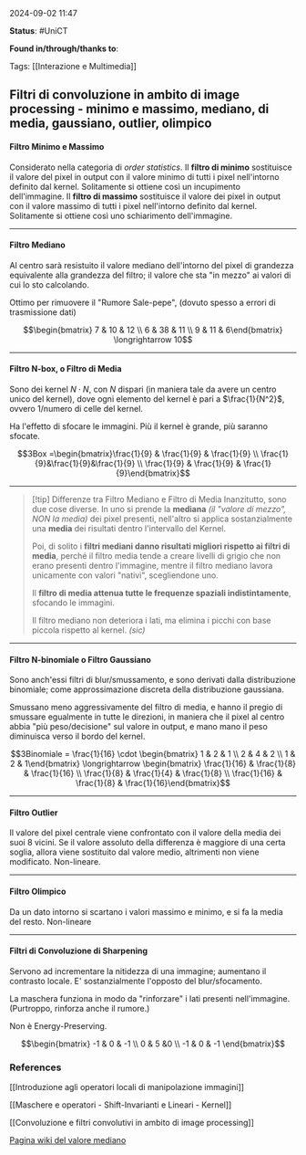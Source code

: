 2024-09-02 11:47

<b>Status</b>: #UniCT

<b>Found in/through/thanks to</b>: 

Tags: [[Interazione e Multimedia]]

## Filtri di convoluzione in ambito di image processing - minimo e massimo, mediano, di media, gaussiano, outlier, olimpico

#### Filtro Minimo e Massimo

Considerato nella categoria di *order statistics*. 
Il **filtro di minimo** sostituisce il valore del pixel in output con il valore minimo di tutti i pixel nell'intorno definito dal kernel. Solitamente si ottiene così un incupimento dell'immagine.
Il **filtro di massimo** sostituisce il valore dei pixel in output con il valore massimo di tutti i pixel nell'intorno definito dal kernel. Solitamente si ottiene così uno schiarimento dell'immagine. 

---
#### Filtro Mediano 

Al centro sarà resistuito il valore mediano dell'intorno del pixel di grandezza equivalente alla grandezza del filtro; il valore che sta "in mezzo" ai valori di cui lo sto calcolando. 

Ottimo per rimuovere il "Rumore Sale-pepe", (dovuto spesso a errori di trasmissione dati)

$$\begin{bmatrix} 7 & 10 & 12 \\ 6 & 38 & 11 \\ 9 & 11 & 6\end{bmatrix} \longrightarrow 10$$

---
#### Filtro N-box, o Filtro di Media

Sono dei kernel $N \cdot N$, con $N$ dispari (in maniera tale da avere un centro unico del kernel), dove ogni elemento del kernel è pari a $\frac{1}{N^2}$, ovvero 1/numero di celle del kernel.

Ha l'effetto di sfocare le immagini. Più il kernel è grande, più saranno sfocate. 

$$3Box =\begin{bmatrix}\frac{1}{9} & \frac{1}{9} & \frac{1}{9} \\ \frac{1}{9}&\frac{1}{9}&\frac{1}{9} \\ \frac{1}{9} & \frac{1}{9} & \frac{1}{9}\end{bmatrix}$$

---

>[!tip] Differenze tra Filtro Mediano e Filtro di Media
>Inanzitutto, sono due cose diverse. In uno si prende la **mediana** *(il "valore di mezzo", NON la media)* dei pixel presenti, nell'altro si applica sostanzialmente una **media** dei risultati dentro l'intervallo del Kernel. 
>
>Poi, di solito i **filtri mediani danno risultati migliori rispetto ai filtri di media**, perché il filtro media tende a creare livelli di grigio che non erano presenti dentro l'immagine, mentre il filtro mediano lavora unicamente con valori "nativi", scegliendone uno.
>
>Il **filtro di media attenua tutte le frequenze spaziali indistintamente**, sfocando le immagini. 
>
>Il filtro mediano non deteriora i lati, ma elimina i picchi con base piccola rispetto al kernel. *(sic)*

---
#### Filtro N-binomiale o Filtro Gaussiano

Sono anch'essi filtri di blur/smussamento, e sono derivati dalla distribuzione binomiale; come approssimazione discreta della distribuzione gaussiana. 

Smussano meno aggressivamente del filtro di media, e hanno il pregio di smussare egualmente in tutte le direzioni, in maniera che il pixel al centro abbia "più peso/decisione" sul valore in output, e mano mano il peso diminuisca verso il bordo del kernel.

$$3Binomiale = \frac{1}{16} \cdot \begin{bmatrix} 1 & 2 & 1 \\ 2 & 4 & 2 \\ 1 & 2 & 1\end{bmatrix} \longrightarrow \begin{bmatrix} \frac{1}{16} & \frac{1}{8} & \frac{1}{16} \\ \frac{1}{8} & \frac{1}{4} & \frac{1}{8} \\ \frac{1}{16} & \frac{1}{8} & \frac{1}{16}\end{bmatrix}$$

---

#### Filtro Outlier
Il valore del pixel centrale viene confrontato con il valore della media dei suoi 8 vicini. 
Se il valore assoluto della differenza è maggiore di una certa soglia, allora viene sostituito dal valore medio, altrimenti non viene modificato. 
Non-lineare.

---
#### Filtro Olimpico
Da un dato intorno si scartano i valori massimo e minimo, e si fa la media del resto. Non-lineare

---

#### Filtri di Convoluzione di Sharpening

Servono ad incrementare la nitidezza di una immagine; aumentano il contrasto locale. E' sostanzialmente l'opposto del blur/sfocamento. 

La maschera funziona in modo da "rinforzare" i lati presenti nell'immagine. (Purtroppo, rinforza anche il rumore.)

Non è Energy-Preserving. 

$$\begin{bmatrix} -1 & 0 & -1 \\ 0 & 5 &0 \\ -1 & 0 & -1 \end{bmatrix}$$

### References

[[Introduzione agli operatori locali di manipolazione immagini]]

[[Maschere e operatori - Shift-Invarianti e Lineari - Kernel]]

[[Convoluzione e filtri convolutivi in ambito di image processing]]


[Pagina wiki del valore mediano](https://it.wikipedia.org/wiki/Mediana_(statistica))